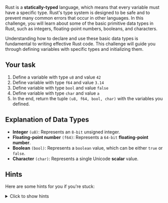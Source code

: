 Rust is a **statically-typed** language, which means that every variable must have a specific type. Rust's type system is designed to be safe and to prevent many common errors that occur in other languages. In this challenge, you will learn about some of the basic primitive data types in Rust, such as integers, floating-point numbers, booleans, and characters.

Understanding how to declare and use these basic data types is fundamental to writing effective Rust code. This challenge will guide you through defining variables with specific types and initializing them.

## Your task

1. Define a variable with type `u8` and value `42`
2. Define variable with type `f64` and value `3.14`
3. Define variable with type `bool` and value `false`
4. Define variable with type `char` and value `a`
5. In the end, return the tuple `(u8, f64, bool, char)` with the variables you defined.

## Explanation of Data Types

- **Integer** `(u8)`: Represents an `8-bit` unsigned integer.
- **Floating-point number** `(f64)`: Represents a `64-bit` **floating-point number**.
- **Boolean** `(bool)`: Represents a `boolean` value, which can be either `true` or `false`.
- **Character** `(char)`: Represents a single Unicode **scalar** value.

## Hints

Here are some hints for you if you're stuck:

<details>
  <summary>Click to show hints</summary>

- To define a variable of type `u8` you can use the syntax `let variable_name: u8 = 10;`
- To define a variable of type `f64` you can use the syntax `let variable_name = 3.14;`
- To define a variable of type `bool` you can use the syntax `let variable_name = false;`
- To define a variable of type `char` you can use single quotes like `let variable_name = 'a';`

</details>
